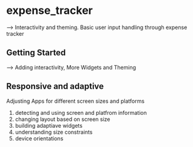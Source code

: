 # expense_tracker

--> Interactivity and theming. Basic user input handling through expense tracker

## Getting Started

--> Adding interactivity, More Widgets and Theming

## Responsive and adaptive

Adjusting Apps for different screen sizes and platforms

1) detecting and using screen and platfrom information
2) changing layout based on screen size
3) building adaptiave widgets
4) understanding size constraints
5) device orientations
